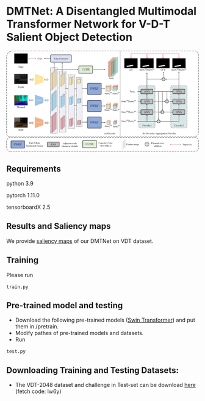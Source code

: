 # DMTNet: A Disentangled Multimodal Transformer Network for V-D-T Salient Object Detection




![](./figs/Overview.png)

## Requirements
python 3.9

pytorch 1.11.0

tensorboardX 2.5
## Results and Saliency maps
We provide [saliency maps](https://drive.google.com/file/d/1sC4FVbp4J536MNqO8KSD4Js4l5jNcPs7/view?usp=sharing) of our DMTNet on VDT dataset.
## Training
Please run 
```
train.py
```
## Pre-trained model and testing
- Download the following pre-trained models ([Swin Transformer](https://github.com/SwinTransformer/storage/releases/download/v1.0.0/swin_base_patch4_window12_384_22k.pth)) and put them in /pretrain.
- Modify pathes of pre-trained models and datasets.
- Run 
```
test.py
```
## Downloading Training and Testing Datasets:
- The VDT-2048 dataset and challenge in Test-set can be download [here](https://pan.baidu.com/s/1SJUWp_3pDbhcTW8ZOjYc8A ) (fetch code: lw6y)



